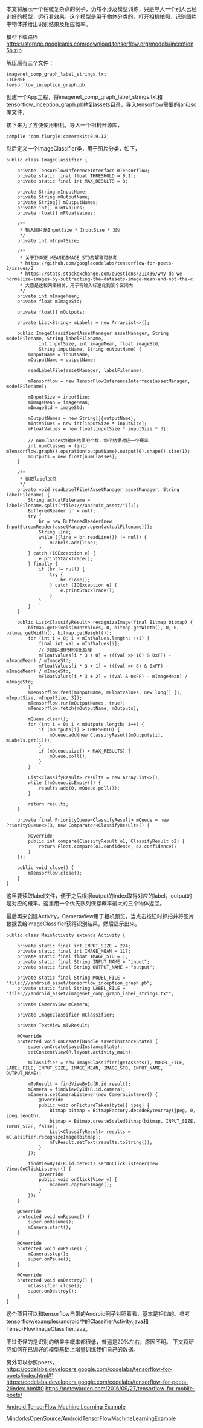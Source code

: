 本文将展示一个稍微复杂点的例子，仍然不涉及模型训练，只是导入一个别人已经训好的模型，运行看效果。这个模型是用于物体分类的，打开相机拍照，识别图片中物体并给出识别结果及相应概率。

模型下载路径
https://storage.googleapis.com/download.tensorflow.org/models/inception5h.zip

解压后有三个文件：

```
imagenet_comp_graph_label_strings.txt
LICENSE
tensorflow_inception_graph.pb
```

创建一个App工程，将imagenet_comp_graph_label_strings.txt和tensorflow_inception_graph.pb拷到assets目录，导入tensorflow需要的jar和so库文件，

接下来为了方便使用相机，导入一个相机开源库，

```
compile 'com.flurgle:camerakit:0.9.12'
```

然后定义一个ImageClassifier类，用于图片分类，如下，

```
public class ImageClassifier {

    private TensorFlowInferenceInterface mTensorflow;
    private static final float THRESHOLD = 0.1f;
    private static final int MAX_RESULTS = 3;

    private String mInputName;
    private String mOutputName;
    private String[] mOutputNames;
    private int[] mIntValues;
    private float[] mFloatValues;

    /**
     * 输入图片是InputSize * InputSize * 3的
     */
    private int mInputSize;

    /**
     * 关于IMAGE_MEAN和IMAGE_STD的解释可参考
     * https://github.com/googlecodelabs/tensorflow-for-poets-2/issues/2
     * https://stats.stackexchange.com/questions/211436/why-do-we-normalize-images-by-subtracting-the-datasets-image-mean-and-not-the-c
     * 大意是这和网络相关，用于将输入标准化到某个区间内
     */
    private int mImageMean;
    private float mImageStd;

    private float[] mOutputs;

    private List<String> mLabels = new ArrayList<>();

    public ImageClassifier(AssetManager assetManager, String modelFilename, String labelFilename,
            int inputSize, int imageMean, float imageStd,
            String inputName, String outputName) {
        mInputName = inputName;
        mOutputName = outputName;

        readLabelFile(assetManager, labelFilename);

        mTensorflow = new TensorFlowInferenceInterface(assetManager, modelFilename);

        mInputSize = inputSize;
        mImageMean = imageMean;
        mImageStd = imageStd;

        mOutputNames = new String[]{outputName};
        mIntValues = new int[inputSize * inputSize];
        mFloatValues = new float[inputSize * inputSize * 3];

        // numClasses为输出结果的个数，每个结果对应一个概率
        int numClasses = (int) mTensorflow.graph().operation(outputName).output(0).shape().size(1);
        mOutputs = new float[numClasses];
    }

    /**
     * 读取label文件
     */
    private void readLabelFile(AssetManager assetManager, String labelFilename) {
        String actualFilename = labelFilename.split("file:///android_asset/")[1];
        BufferedReader br = null;
        try {
            br = new BufferedReader(new InputStreamReader(assetManager.open(actualFilename)));
            String line;
            while ((line = br.readLine()) != null) {
                mLabels.add(line);
            }
        } catch (IOException e) {
            e.printStackTrace();
        } finally {
            if (br != null) {
                try {
                    br.close();
                } catch (IOException e) {
                    e.printStackTrace();
                }
            }
        }
    }

    public List<ClassifyResult> recognizeImage(final Bitmap bitmap) {
        bitmap.getPixels(mIntValues, 0, bitmap.getWidth(), 0, 0, bitmap.getWidth(), bitmap.getHeight());
        for (int i = 0; i < mIntValues.length; ++i) {
            final int val = mIntValues[i];
            // 对图片进行标准化处理
            mFloatValues[i * 3 + 0] = (((val >> 16) & 0xFF) - mImageMean) / mImageStd;
            mFloatValues[i * 3 + 1] = (((val >> 8) & 0xFF) - mImageMean) / mImageStd;
            mFloatValues[i * 3 + 2] = ((val & 0xFF) - mImageMean) / mImageStd;
        }
        mTensorflow.feed(mInputName, mFloatValues, new long[] {1, mInputSize, mInputSize, 3});
        mTensorflow.run(mOutputNames, true);
        mTensorflow.fetch(mOutputName, mOutputs);

        mQueue.clear();
        for (int i = 0; i < mOutputs.length; i++) {
            if (mOutputs[i] > THRESHOLD) {
                mQueue.add(new ClassifyResult(mOutputs[i], mLabels.get(i)));
            }
            if (mQueue.size() > MAX_RESULTS) {
                mQueue.poll();
            }
        }

        List<ClassifyResult> results = new ArrayList<>();
        while (!mQueue.isEmpty()) {
            results.add(0, mQueue.poll());
        }

        return results;
    }

    private final PriorityQueue<ClassifyResult> mQueue = new PriorityQueue<>(3, new Comparator<ClassifyResult>() {

        @Override
        public int compare(ClassifyResult o1, ClassifyResult o2) {
            return Float.compare(o1.confidence, o2.confidence);
        }
    });

    public void close() {
        mTensorflow.close();
    }
}
```

这里要读取label文件，便于之后根据output的index取得对应的label，output的是对应的概率。这里用一个优先队列保存概率最大的三个物体返回。

最后再来创建Activity，CameraView用于相机预览，当点击按钮时抓拍并将图片数据丢给ImageClassifier获得识别结果，然后显示出来。

```
public class MainActivity extends Activity {

    private static final int INPUT_SIZE = 224;
    private static final int IMAGE_MEAN = 117;
    private static final float IMAGE_STD = 1;
    private static final String INPUT_NAME = "input";
    private static final String OUTPUT_NAME = "output";

    private static final String MODEL_FILE = "file:///android_asset/tensorflow_inception_graph.pb";
    private static final String LABEL_FILE = "file:///android_asset/imagenet_comp_graph_label_strings.txt";

    private CameraView mCamera;

    private ImageClassifier mClassifier;

    private TextView mTvResult;

    @Override
    protected void onCreate(Bundle savedInstanceState) {
        super.onCreate(savedInstanceState);
        setContentView(R.layout.activity_main);

        mClassifier = new ImageClassifier(getAssets(), MODEL_FILE, LABEL_FILE, INPUT_SIZE, IMAGE_MEAN, IMAGE_STD, INPUT_NAME, OUTPUT_NAME);

        mTvResult = findViewById(R.id.result);
        mCamera = findViewById(R.id.camera);
        mCamera.setCameraListener(new CameraListener() {
            @Override
            public void onPictureTaken(byte[] jpeg) {
                Bitmap bitmap = BitmapFactory.decodeByteArray(jpeg, 0, jpeg.length);
                bitmap = Bitmap.createScaledBitmap(bitmap, INPUT_SIZE, INPUT_SIZE, false);
                List<ClassifyResult> results = mClassifier.recognizeImage(bitmap);
                mTvResult.setText(results.toString());
            }
        });

        findViewById(R.id.detect).setOnClickListener(new View.OnClickListener() {
            @Override
            public void onClick(View v) {
                mCamera.captureImage();
            }
        });
    }

    @Override
    protected void onResume() {
        super.onResume();
        mCamera.start();
    }

    @Override
    protected void onPause() {
        mCamera.stop();
        super.onPause();
    }

    @Override
    protected void onDestroy() {
        mClassifier.close();
        super.onDestroy();
    }
}
```

这个项目可以和tensorflow自带的Android例子对照着看，基本是相似的。参考tensorflow/examples/android中的ClassifierActivity.java和TensorFlowImageClassifier.java。

不过奇怪的是识别的结果中概率都很低，普遍是20%左右，原因不明。
下文将研究如何在已训好的模型基础上增量训练我们自己的数据。

另外可以参照poets，
https://codelabs.developers.google.com/codelabs/tensorflow-for-poets/index.html#1
https://codelabs.developers.google.com/codelabs/tensorflow-for-poets-2/index.html#0
https://petewarden.com/2016/09/27/tensorflow-for-mobile-poets/

[Android TensorFlow Machine Learning Example](https://blog.mindorks.com/android-tensorflow-machine-learning-example-ff0e9b2654cc)

[MindorksOpenSource/AndroidTensorFlowMachineLearningExample](https://github.com/MindorksOpenSource/AndroidTensorFlowMachineLearningExample)



